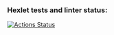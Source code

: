 ### Hexlet tests and linter status:
[![Actions Status](https://github.com/danielvinogradov/java-project-lvl3/workflows/hexlet-check/badge.svg)](https://github.com/danielvinogradov/java-project-lvl3/actions)